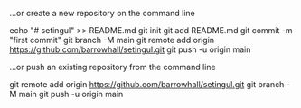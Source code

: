 …or create a new repository on the command line

echo "# setingul" >> README.md
git init
git add README.md
git commit -m "first commit"
git branch -M main
git remote add origin https://github.com/barrowhall/setingul.git
git push -u origin main

…or push an existing repository from the command line

git remote add origin https://github.com/barrowhall/setingul.git
git branch -M main
git push -u origin main
